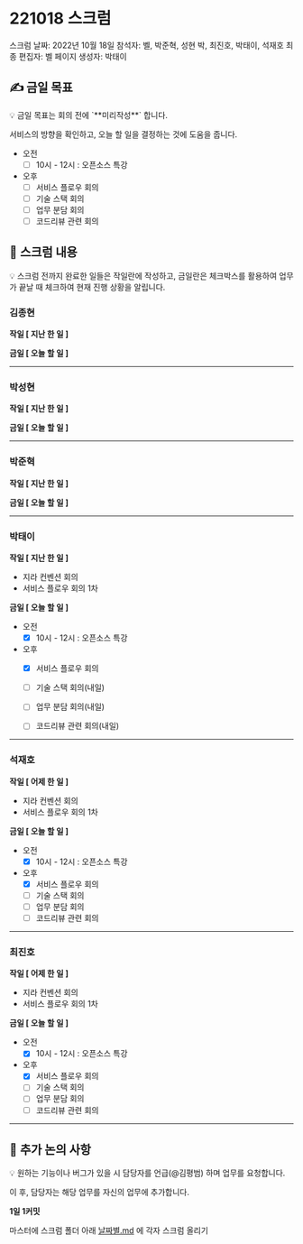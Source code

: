 # 221018 스크럼

스크럼 날짜: 2022년 10월 18일
참석자: 벨, 박준혁, 성현 박, 최진호, 박태이, 석재호
최종 편집자: 벨
페이지 생성자: 박태이

## ✍ 금일 목표

<aside>
💡 금일 목표는 회의 전에 `**미리작성**` 합니다.

서비스의 방향을 확인하고, 오늘 할 일을 결정하는 것에 도움을 줍니다.

</aside>

- 오전
    - [ ]  10시 - 12시 : 오픈소스 특강
- 오후
    - [ ]  서비스 플로우 회의
    - [ ]  기술 스택 회의
    - [ ]  업무 분담 회의
    - [ ]  코드리뷰 관련 회의

## 📑 스크럼 내용

<aside>
💡 스크럼 전까지 완료한 일들은 작일란에 작성하고, 
금일란은 체크박스를 활용하여 업무가 끝날 때 체크하여 현재 진행 상황을 알립니다.

</aside>

### 김종현

**작일 [ 지난 한 일 ]**


**금일 [ 오늘 할 일 ]**


---

### 박성현

**작일 [ 지난 한 일 ]**


**금일 [ 오늘 할 일 ]**


---

### 박준혁

**작일 [ 지난 한 일 ]**


**금일 [ 오늘 할 일 ]**


---

### 박태이

**작일 [ 지난 한 일 ]**

- 지라 컨벤션 회의
- 서비스 플로우 회의 1차

**금일 [ 오늘 할 일 ]**

- 오전
    - [x]  10시 - 12시 : 오픈소스 특강
- 오후
    - [x]  서비스 플로우 회의
    - [ ]  기술 스택 회의(내일)
    - [ ]  업무 분담 회의(내일)
    - [ ]  코드리뷰 관련 회의(내일)


---

### 석재호

**작일 [ 어제 한 일 ]**

- 지라 컨벤션 회의
- 서비스 플로우 회의 1차

**금일 [ 오늘 할 일 ]**

- 오전
    - [x]  10시 - 12시 : 오픈소스 특강
- 오후
    - [x]  서비스 플로우 회의
    - [ ]  기술 스택 회의
    - [ ]  업무 분담 회의
    - [ ]  코드리뷰 관련 회의

---

### 최진호

**작일 [ 어제 한 일 ]**

- 지라 컨벤션 회의
- 서비스 플로우 회의 1차

**금일 [ 오늘 할 일 ]**

- 오전
    - [x]  10시 - 12시 : 오픈소스 특강
- 오후
    - [x]  서비스 플로우 회의
    - [ ]  기술 스택 회의
    - [ ]  업무 분담 회의
    - [ ]  코드리뷰 관련 회의

---

## 📢 추가 논의 사항

<aside>
💡 원하는 기능이나 버그가 있을 시 담당자를 언급(@김평범) 하며 업무를 요청합니다.

이 후, 담당자는 해당 업무를 자신의 업무에 추가합니다.

</aside>

************************1일 1커밋************************

마스터에 스크럼 폴더 아래 [날짜별.md](http://날짜별.md) 에 각자 스크럼 올리기
